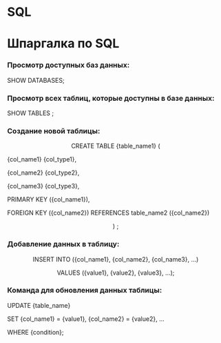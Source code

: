 # SQL

<h1> Шпаргалка по SQL </h1>

<p> <h3> Просмотр доступных баз данных: </h3>  SHOW DATABASES;</p>
<p> <h3> Просмотр всех таблиц, которые доступны в базе данных: </h3>  SHOW TABLES ; </p>
<p> <h3> Создание новой таблицы:</h3>
<p align=center> CREATE TABLE {table_name1} ( </p>  
                                                  <p> {col_name1} {col_type1}, </p>
  												  <p> {col_name2} {col_type2},</p>
 												  <p> {col_name3} {col_type3},</p>
  												  <p>PRIMARY KEY ({col_name1}),</p>
 		 										  <p>FOREIGN KEY ({col_name2}) REFERENCES table_name2 ({col_name2}) </p>
												  <p align=center>) ;</p>
                                                   
<p> <h3> Добавление данных в таблицу: </h3 > </p> 
<p align=center> INSERT INTO <table_name> ({col_name1}, {col_name2}, {col_name3}, …)</p>
<p align=center> VALUES ({value1}, {value2}, {value3}, …); </p>
<p> <h3> Команда для обновления данных таблицы: </h3 > </p> 
<p>  UPDATE {table_name} </p>
<p> SET {col_name1} = {value1}, {col_name2} = {value2}, ... </p>
<p> WHERE {condition}; </p>
